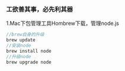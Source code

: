 ### 工欲善其事，必先利其器
1.Mac下包管理工具Hombrew下载，管理node.js
```js
//brew自身的升级
brew update
//安装node
brew install node
//升级node
brew upgrade node

```


